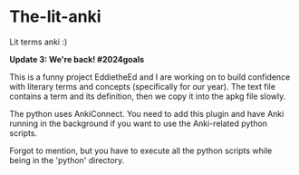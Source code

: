 # The-lit-anki
Lit terms anki :)

**Update 3: We're back! #2024goals**

This is a funny project EddietheEd and I are working on to build confidence with literary terms and concepts (specifically for our year). The text file contains a term and its definition, then we copy it into the apkg file slowly.

The python uses AnkiConnect. You need to add this plugin and have Anki running in the background if you want to use the Anki-related python scripts.

Forgot to mention, but you have to execute all the python scripts while being in the 'python' directory.
